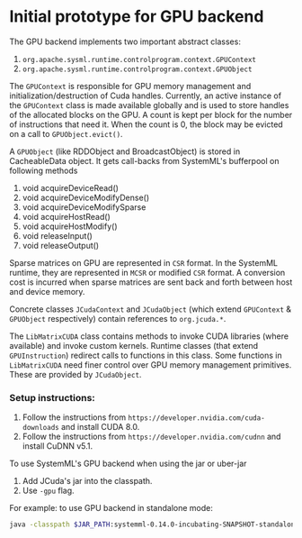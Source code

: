<!--
{% comment %}
Licensed to the Apache Software Foundation (ASF) under one or more
contributor license agreements.  See the NOTICE file distributed with
this work for additional information regarding copyright ownership.
The ASF licenses this file to you under the Apache License, Version 2.0
(the "License"); you may not use this file except in compliance with
the License.  You may obtain a copy of the License at

http://www.apache.org/licenses/LICENSE-2.0

Unless required by applicable law or agreed to in writing, software
distributed under the License is distributed on an "AS IS" BASIS,
WITHOUT WARRANTIES OR CONDITIONS OF ANY KIND, either express or implied.
See the License for the specific language governing permissions and
limitations under the License.
{% endcomment %}
-->

# Initial prototype for GPU backend

The GPU backend implements two important abstract classes:
1. `org.apache.sysml.runtime.controlprogram.context.GPUContext`
2. `org.apache.sysml.runtime.controlprogram.context.GPUObject`

The `GPUContext` is responsible for GPU memory management and initialization/destruction of Cuda handles.
Currently, an active instance of the `GPUContext` class is made available globally and is used to store handles
of the allocated blocks on the GPU. A count is kept per block for the number of instructions that need it.
When the count is 0, the block may be evicted on a call to `GPUObject.evict()`.

A `GPUObject` (like RDDObject and BroadcastObject) is stored in CacheableData object. It gets call-backs from SystemML's bufferpool on following methods
1. void acquireDeviceRead()
2. void acquireDeviceModifyDense()
3. void acquireDeviceModifySparse
4. void acquireHostRead()
5. void acquireHostModify()
6. void releaseInput()
7. void releaseOutput()

Sparse matrices on GPU are represented in `CSR` format. In the SystemML runtime, they are represented in `MCSR` or modified `CSR` format.
A conversion cost is incurred when sparse matrices are sent back and forth between host and device memory.

Concrete classes `JCudaContext` and `JCudaObject` (which extend `GPUContext` & `GPUObject` respectively) contain references to `org.jcuda.*`.

The `LibMatrixCUDA` class contains methods to invoke CUDA libraries (where available) and invoke custom kernels. 
Runtime classes (that extend `GPUInstruction`) redirect calls to functions in this class.
Some functions in `LibMatrixCUDA` need finer control over GPU memory management primitives. These are provided by `JCudaObject`.

### Setup instructions:

1. Follow the instructions from `https://developer.nvidia.com/cuda-downloads` and install CUDA 8.0.
2. Follow the instructions from `https://developer.nvidia.com/cudnn` and install CuDNN v5.1.

To use SystemML's GPU backend when using the jar or uber-jar
1. Add JCuda's jar into the classpath.
2. Use `-gpu` flag.

For example: to use GPU backend in standalone mode:
```bash
java -classpath $JAR_PATH:systemml-0.14.0-incubating-SNAPSHOT-standalone.jar org.apache.sysml.api.DMLScript -f MyDML.dml -gpu -exec singlenode ... 
```

